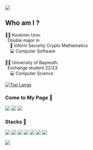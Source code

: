 <img src="https://capsule-render.vercel.app/api?type=waving&color=AED18A&height=150&section=header&text=Hi%20I'm%20Sieun%20Kim%20😊&fontColor=FFFFFF&fontSize=40" />

## Who am I ?
👩‍🎓 Kookmin Univ.<br>
&nbsp;&nbsp;Double major in <br>
&nbsp;&nbsp;&nbsp;&nbsp;🔐 Inform Security Crypto Mathematics <br>
&nbsp;&nbsp;&nbsp;&nbsp;💻 Computer Software <br>

👩‍🎓 University of Bayreuth.<br>
&nbsp;&nbsp;Exchange student 22/23 <br>
&nbsp;&nbsp;&nbsp;&nbsp;💻 Computer Science <br>

<!--
- 🔭 I’m currently working on ...
- 🌱 I’m currently learning ...
- 👯 I’m looking to collaborate on ...
- 🤔 I’m looking for help with ...
- 💬 Ask me about ...
- 📫 How to reach me: ...
- 😄 Pronouns: ...
- ⚡ Fun fact: ...
-->

[![Top Langs](https://github-readme-stats.vercel.app/api/top-langs/?username=lvolzdev&layout=compact)](https://github.com/anuraghazra/github-readme-stats) <br>


### Come to My Page 📩
<a href="https://lvolz.tistory.com/"><img src="https://img.shields.io/badge/Tech%20Blog-11B48A?style=flat-square&logo=tistory&logoColor=white&link=https://lvolz.tistory.com/"/></a>
<a href="https://lvolzdev.github.io/"><img src="https://img.shields.io/badge/Github%20Page-222222?style=flat-square&logo=githubpages&logoColor=white&link=https://lvolzdev.github.io/"/></a>
<a href="https://www.linkedin.com/in/sieun-kim-4866a91b9/"><img src="https://img.shields.io/badge/Linkedin%20Page-0A66C2?style=flat-square&logo=linkedin&logoColor=white&link=https://www.linkedin.com/in/sieun-kim-4866a91b9/"/></a>


### Stacks 🔨
<img src="https://img.shields.io/badge/Python-3776AB?style=flat-square&logo=Python&logoColor=white"/> <img src="https://img.shields.io/badge/C++-00599C?style=flat-square&logo=C++&logoColor=white"/> <img src="https://img.shields.io/badge/C-A8B9CC?style=flat-square&logo=C&logoColor=white"/> <img src="https://img.shields.io/badge/Java-007396?style=flat-square&logo=Java&logoColor=white"/> <img src="https://img.shields.io/badge/HTML5-E34F26?style=flat-square&logo=HTML5&logoColor=white"/> <img src="https://img.shields.io/badge/CSS3-1572B6?style=flat-square&logo=CSS3&logoColor=white"/> <img src="https://img.shields.io/badge/Django-092E20?style=flat-square&logo=Django&logoColor=white"/>


<img src="https://capsule-render.vercel.app/api?type=waving&color=AED18A&height=150&section=footer" />
